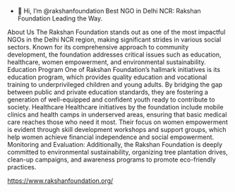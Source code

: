 - 👋 Hi, I’m @rakshanfoundation
Best NGO in Delhi NCR: Rakshan Foundation Leading the Way. 

About Us
The Rakshan Foundation stands out as one of the most impactful NGOs in the Delhi NCR region, making significant strides in various social sectors. Known for its comprehensive approach to community development, the foundation addresses critical issues such as education, healthcare, women empowerment, and environmental sustainability.
Education Program
One of Rakshan Foundation’s hallmark initiatives is its education program, which provides quality education and vocational training to underprivileged children and young adults. By bridging the gap between public and private education standards, they are fostering a generation of well-equipped and confident youth ready to contribute to society.
Healthcare 
Healthcare initiatives by the foundation include mobile clinics and health camps in underserved areas, ensuring that basic medical care reaches those who need it most. Their focus on women empowerment is evident through skill development workshops and support groups, which help women achieve financial independence and social empowerment.
Monitoring and Evaluation:
Additionally, the Rakshan Foundation is deeply committed to environmental sustainability, organizing tree plantation drives, clean-up campaigns, and awareness programs to promote eco-friendly practices.

https://www.rakshanfoundation.org/
